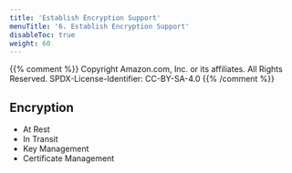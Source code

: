 ```yaml
---
title: 'Establish Encryption Support'
menuTitle: '6. Establish Encryption Support'
disableToc: true
weight: 60
---
```


{{% comment %}}
Copyright Amazon.com, Inc. or its affiliates. All Rights Reserved.
SPDX-License-Identifier: CC-BY-SA-4.0
{{% /comment %}}

## Encryption
- At Rest
- In Transit
- Key Management
- Certificate Management
